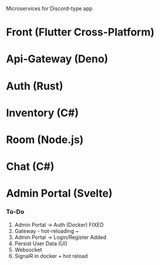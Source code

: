 Microservices for Discord-type app

# Front (Flutter Cross-Platform)

# Api-Gateway (Deno)

# Auth (Rust)

# Inventory (C#)

# Room (Node.js)

# Chat (C#)

# Admin Portal (Svelte)

### To-Do

1. Admin Portal -> Auth (Docker) FIXED
1. Gateway - hot-reloading ~
1. Admin Portal -> Login/Register Added
1. Persist User Data (UI)
1. Websocket
1. SignalR in docker + hot reload

